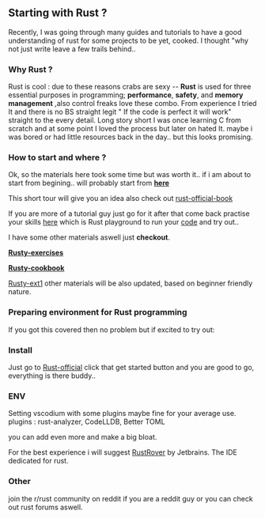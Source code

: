 ## Starting with Rust ?

Recently, I was going through many guides and tutorials to 
have a good understanding of rust for some projects to be yet,
cooked. I thought "why not just write leave a few trails behind..

### Why Rust ?

Rust is cool : due to these reasons crabs are sexy -- **Rust** is used for 
three essential purposes in programming; **performance**, **safety**, and 
**memory management** ,also control freaks love these combo. From 
experience I tried It and there is no BS straight legit " If the code is 
perfect it will work" straight to the every detail. Long story short I was 
once learning C from scratch and at some point I loved the process but 
later on hated It. maybe i was bored or had little resources back in the 
day.. but this looks promising.

### How to start and where ?

Ok, so the materials here took some time but was worth it..
if i am about to start from begining.. will probably start from [**here**](https://learn.microsoft.com/en-us/training/modules/rust-introduction/1-introduction) 

This short tour will give you an idea 
also check out [rust-official-book](https://doc.rust-lang.org/book/) 

If you are more of a tutorial guy just
go for it after that come back practise your skills [here](https://play.rust-lang.org) which is Rust playground to run your [code](https://play.rust-lang.org/help) and try out..

I have some other materials aswell
just **checkout**.

[**Rusty-exercises**](https://exercism.org/tracks/rust/exercises)

[**Rusty-cookbook**](https://rust-lang-nursery.github.io/rust-cookbook/)

[Rusty-ext1](https://fasterthanli.me/articles/a-half-hour-to-learn-rust) other materials will be also updated, 
based on beginner friendly nature.

### Preparing environment for Rust programming


If you got this covered then no problem but if excited to try out:

### Install

Just go to [Rust-official](https://www.rust-lang.org) click that get started 
button and you are good to go, everything 
is there buddy..

### ENV

Setting vscodium with some plugins maybe 
fine for your average use.
plugins : rust-analyzer, CodeLLDB, Better TOML

you can add even more and make a big bloat.

For the best experience i will suggest [RustRover](https://www.jetbrains.com/help/rust/installation-guide.html#silent) by Jetbrains. The IDE dedicated for rust.


### Other 

join the r/rust community on reddit if you 
are a reddit guy or you can check out rust 
forums aswell.

